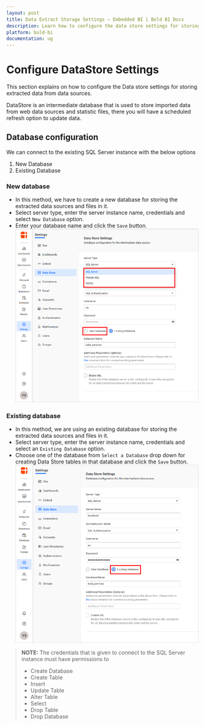 ```yaml
---
layout: post
title: Data Extract Storage Settings – Embedded BI | Bold BI Docs
description: Learn how to configure the data store settings for storing extracted data from data sources in Bold BI.
platform: bold-bi
documentation: ug
---
```


# Configure DataStore Settings

This section explains on how to configure the Data store settings for storing extracted data from data sources. 

DataStore is an intermediate database that is used to store imported data from web data sources and statistic files, there you will have a scheduled refresh option to update data.

## Database configuration

We can connect to the existing SQL Server instance with the below options
1. New Database
2. Existing Database

### New database

* In this method, we have to create a new database for storing the extracted data sources and files in it.  
* Select server type, enter the server instance name, credentials and select `New Database` option.  
* Enter your database name and click the `Save` button.  
![Data store settings](/static/assets/embedded/site-administration/images/datastore-settings.png#width=65%)  

### Existing database
* In this method, we are using an existing database for storing the extracted data sources and files in it.        
* Select server type, enter the server instance name, credentials and select an `Existing Database` option.  
* Choose one of the database from `Select a Database` drop down for creating Data Store tables in that database and click the `Save` button.  
![Datastore for existing database](/static/assets/embedded/site-administration/images/datastore-existing-db.png#width=65%)  
     
> **NOTE:**  The credentials that is given to connect to the SQL Server instance must have permissions to 
>  * Create Database
>  * Create Table
>  * Insert
>  * Update Table
>  * Alter Table
>  * Select
>  * Drop Table
>  * Drop Database 
